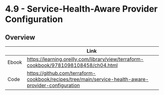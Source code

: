 # 4.9 - Service-Health-Aware Provider Configuration

## Overview

|       | Link                                                                                 |
|-------|--------------------------------------------------------------------------------------|
| Ebook | https://learning.oreilly.com/library/view/terraform-cookbook/9781098108458/ch04.html |
| Code  | https://github.com/terraform-cookbook/recipes/tree/main/service-health-aware-provider-configuration                   |
